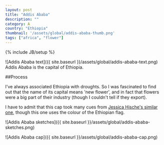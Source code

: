 ```yaml
---
layout: post
title: "Addis Ababa"
description: ""
category: A
country: "Ethiopia"
thumbnail: '/assets/global/addis-ababa-thumb.png'
tags: ["africa", "flower"]
---
```

{% include JB/setup %}

![Addis Ababa text]({{ site.baseurl }}/assets/global/addis-ababa-text.png)
Addis Ababa is the capital of Ethiopia.

##Process

I've always associated Ethiopia with droughts. So I was fascinated to find out that the name of its capital means 'new flower', and in fact that flowers were a big part of their industry (though I couldn't tell if they export).

I have to admit that this cap took many cues from [Jessica Hische's similar one](http://www.dailydropcap.com/alphabet-6-a), though this one uses the colour of the Ethiopian flag. 

![Addis Ababa sketches]({{ site.baseurl }}/assets/global/addis-ababa-sketches.png)

![Addis Ababa cap]({{ site.baseurl }}/assets/global/addis-ababa-cap.png)


